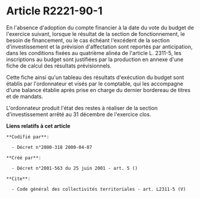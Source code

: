 # Article R2221-90-1

En l'absence d'adoption du compte financier à la date du vote du budget de l'exercice suivant, lorsque le résultat de la
section de fonctionnement, le besoin de financement, ou le cas échéant l'excédent de la section d'investissement et la
prévision d'affectation sont reportés par anticipation, dans les conditions fixées au quatrième alinéa de l'article L.
2311-5, les inscriptions au budget sont justifiées par la production en annexe d'une fiche de calcul des résultats
prévisionnels. 

Cette fiche ainsi qu'un tableau des résultats d'exécution du budget sont établis par l'ordonnateur et visés par le comptable,
qui les accompagne d'une balance établie après prise en charge du dernier bordereau de titres et de mandats. 

L'ordonnateur produit l'état des restes à réaliser de la section d'investissement arrêté au 31 décembre de l'exercice clos.

**Liens relatifs à cet article**

	**Codifié par**:

	  - Décret n°2000-318 2000-04-07

	**Créé par**:

	  - Décret n°2001-563 du 25 juin 2001 - art. 5 ()

	**Cite**:

	  - Code général des collectivités territoriales - art. L2311-5 (V)
